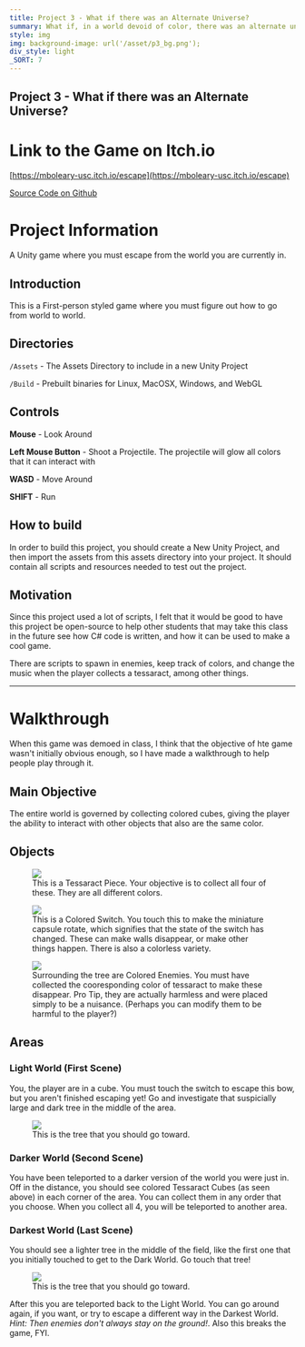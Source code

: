 ```yaml
---
title: Project 3 - What if there was an Alternate Universe?
summary: What if, in a world devoid of color, there was an alternate universe with splashes of color? How would you escape to this world?
style: img
img: background-image: url('/asset/p3_bg.png');
div_style: light
_SORT: 7
---
```


<section class="titlecard img" style="background-image: url('/asset/p3_bg.png');">
  <div class="container light">
    <h1> Project 3 - What if there was an Alternate Universe? </h1>
  </div>
</section>

  <div class="container">

# Link to the Game on Itch.io

[https://mboleary-usc.itch.io/escape](https://mboleary-usc.itch.io/escape)

[Source Code on Github](https://github.com/Nesdood007/escapegame)

# Project Information

A Unity game where you must escape from the world you are currently in.

## Introduction

This is a First-person styled game where you must figure out how to go from world to world.

## Directories

`/Assets` - The Assets Directory to include in a new Unity Project

`/Build` - Prebuilt binaries for Linux, MacOSX, Windows, and WebGL

## Controls

__Mouse__ - Look Around

__Left Mouse Button__ - Shoot a Projectile. The projectile will glow all colors that it can interact with

__WASD__ - Move Around

__SHIFT__ - Run

## How to build

In order to build this project, you should create a New Unity Project, and then import the assets from this assets directory into your project. It should contain all scripts and resources needed to test out the project.

## Motivation

Since this project used a lot of scripts, I felt that it would be good to have this project be open-source to help other students that may take this class in the future see how C# code is written, and how it can be used to make a cool game.

There are scripts to spawn in enemies, keep track of colors, and change the music when the player collects a tessaract, among other things.

___

# Walkthrough

When this game was demoed in class, I think that the objective of hte game wasn't initially obvious enough, so I have made a walkthrough to help people play through it.

## Main Objective

The entire world is governed by collecting colored cubes, giving the player the ability to interact with other objects that also are the same color.

## Objects

<figure>
  <img src="/asset/p3_1.png">
  <figcaption> This is a Tessaract Piece. Your objective is to collect all four of these. They are all different colors. </figcaption>
</figure>

<figure>
  <img src="/asset/p3_2.png">
  <figcaption> This is a Colored Switch. You touch this to make the miniature capsule rotate, which signifies that the state of the switch has changed. These can make walls disappear, or make other things happen. There is also a colorless variety.</figcaption>
</figure>

<figure>
  <img src="/asset/p3_3.png">
  <figcaption> Surrounding the tree are Colored Enemies. You must have collected the cooresponding color of tessaract to make these disappear. Pro Tip, they are actually harmless and were placed simply to be a nuisance. (Perhaps you can modify them to be harmful to the player?) </figcaption>
</figure>

## Areas

### Light World (First Scene)

You, the player are in a cube. You must touch the switch to escape this bow, but you aren't finished escaping yet! Go and investigate that suspicially large and dark tree in the middle of the area.

<figure>
  <img src="/asset/p3_bg.png">
  <figcaption> This is the tree that you should go toward. </figcaption>
</figure>

### Darker World (Second Scene)

You have been teleported to a darker version of the world you were just in. Off in the distance, you should see colored Tessaract Cubes (as seen above) in each corner of the area. You can collect them in any order that you choose. When you collect all 4, you will be teleported to another area.

### Darkest World (Last Scene)

You should see a lighter tree in the middle of the field, like the first one that you initially touched to get to the Dark World. Go touch that tree!

<figure>
  <img src="/asset/p3_3.png">
  <figcaption> This is the tree that you should go toward. </figcaption>
</figure>

After this you are teleported back to the Light World. You can go around again, if you want, or try to escape a different way in the Darkest World. _Hint: Then enemies don't always stay on the ground!_. Also this breaks the game, FYI.

  </div>
